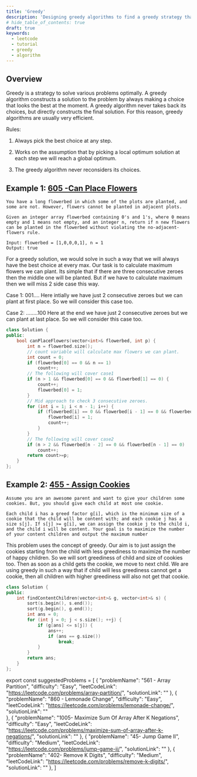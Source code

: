```yaml
---
title: 'Greedy'
description: 'Designing greedy algorithms to find a greedy strategy that produces an optimal solution to the problem'
# hide_table_of_contents: true
draft: true
keywords:
  - leetcode
  - tutorial
  - greedy
  - algorithm
---
```


<TutorialAuthors names="@abhishek-sultaniya"/>

## Overview

Greedy is a strategy to solve various problems optimally. A greedy algorithm constructs a solution to the problem by always making a
choice that looks the best at the moment. A greedy algorithm never takes back
its choices, but directly constructs the final solution. For this reason, greedy
algorithms are usually very efficient.

Rules:

1. Always pick the best choice at any step.

2. Works on the assumption that by picking a local optimum solution at each step we will reach a global optimum.

3. The greedy algorithm never reconsiders its choices.

## Example 1: [605 -Can Place Flowers](https://leetcode.com/problems/can-place-flowers/)

```
You have a long flowerbed in which some of the plots are planted, and some are not. However, flowers cannot be planted in adjacent plots.

Given an integer array flowerbed containing 0's and 1's, where 0 means empty and 1 means not empty, and an integer n, return if n new flowers can be planted in the flowerbed without violating the no-adjacent-flowers rule.

Input: flowerbed = [1,0,0,0,1], n = 1
Output: true
```

For a greedy solution, we would solve in such a way that we will always have the best choice at every max. Our task is to calculate maximum flowers we can plant. Its simple that if there are three consecutive zeroes then the middle one will be planted. But if we have to calculate maximum then we will miss 2 side case this way.

Case 1: 001....
Here intially we have just 2 consecutive zeroes but we can plant at first place. So we will consider this case too.

Case 2: ........100
Here at the end we have just 2 consecutive zeroes but we can plant at last place. So we will consider this case too.

<Tabs>
<TabItem value="cpp" label="C++">
<SolutionAuthor name="@abhishek-sultaniya"/>

```cpp
class Solution {
public:
	bool canPlaceFlowers(vector<int>& flowerbed, int p) {
		int n = flowerbed.size();
		// count variable will calculate max flowers we can plant.
		int count = 0;
		if (flowerbed[0] == 0 && n == 1)
			count++;
		// The following will cover case1
		if (n > 1 && flowerbed[0] == 0 && flowerbed[1] == 0) {
			count++;
			flowerbed[0] = 1;
		}
		// Mid approach to check 3 consecutive zeroes.
		for (int i = 1; i < n - 1; i++) {
			if (flowerbed[i] == 0 && flowerbed[i - 1] == 0 && flowerbed[i + 1] == 0) {
				flowerbed[i] = 1;
				count++;
			}
		}
		// The following will cover case2
		if (n > 2 && flowerbed[n - 2] == 0 && flowerbed[n - 1] == 0)
			count++;
        return count>=p;
	}
};
```
</TabItem>
</Tabs>

## Example 2: [455 - Assign Cookies](https://leetcode.com/problems/assign-cookies/)

```
Assume you are an awesome parent and want to give your children some cookies. But, you should give each child at most one cookie.

Each child i has a greed factor g[i], which is the minimum size of a cookie that the child will be content with; and each cookie j has a size s[j]. If s[j] >= g[i], we can assign the cookie j to the child i, and the child i will be content. Your goal is to maximize the number of your content children and output the maximum number
```

This problem uses the concept of greedy. Our aim is to just assign the cookies starting from the child with less greediness to maximize the number of happy children. So we will sort greediness of child and size of cookies too. Then as soon as a child gets the cookie, we move to next child. We are using greedy in such a way that if child will less greediness cannot get a cookie, then all children with higher greediness will also not get that cookie.

<Tabs>
<TabItem value="cpp" label="C++">
<SolutionAuthor name="@abhishek-sultaniya"/>

```cpp
class Solution {
public:
	int findContentChildren(vector<int>& g, vector<int>& s) {
		sort(s.begin(), s.end());
		sort(g.begin(), g.end());
		int ans = 0;
		for (int j = 0; j < s.size(); ++j) {
			if (g[ans] <= s[j]) {
				ans++;
				if (ans == g.size())
					break;
			}
		}
		return ans;
	}
};
```
</TabItem>
</Tabs>

export const suggestedProblems = [
  {
    "problemName": "561 - Array Partition",
    "difficulty": "Easy",
    "leetCodeLink": "https://leetcode.com/problems/array-partition/",
    "solutionLink": ""
  },
  {
    "problemName": "860 - Lemonade Change",
    "difficulty": "Easy",
    "leetCodeLink": "https://leetcode.com/problems/lemonade-change/",
    "solutionLink": ""  
  },
  {
    "problemName": "1005- Maximize Sum Of Array After K Negations",
    "difficulty": "Easy",
    "leetCodeLink": "https://leetcode.com/problems/maximize-sum-of-array-after-k-negations/",
    "solutionLink": ""
  },
  {
    "problemName": "45- Jump Game II",
    "difficulty": "Medium",
    "leetCodeLink": "https://leetcode.com/problems/jump-game-ii/",
    "solutionLink": ""
  },
  {
    "problemName": "402- Remove K Digits",
    "difficulty": "Medium",
    "leetCodeLink": "https://leetcode.com/problems/remove-k-digits/",
    "solutionLink": ""
  },
]

<Table title="Suggested Problems" data={suggestedProblems} />
